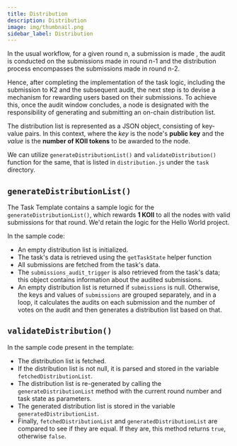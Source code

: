 ```yaml
---
title: Distribution
description: Distribution
image: img/thumbnail.png
sidebar_label: Distribution
---
```


In the usual workflow, for a given round n, a submission is made , the audit is conducted on the submissions made in round n-1 and the distribution process encompasses the submissions made in round n-2.

Hence, after completing the implementation of the task logic, including the submission to K2 and the subsequent audit, the next step is to devise a mechanism for rewarding users based on their submissions. To achieve this, once the audit window concludes, a node is designated with the responsibility of generating and submitting an on-chain distribution list.

The distribution list is represented as a JSON object, consisting of key-value pairs. In this context, where the _key_ is the node's **public key** and the _value_ is the **number of KOII tokens** to be awarded to the node.

We can utilize `generateDistributionList()` and `validateDistribution()` function for the same, that is listed in `distribution.js` under the `task` directory.

## `generateDistributionList()`

The Task Template contains a sample logic for the `generateDistributionList()`, which rewards **1 KOII** to all the nodes with valid submissions for that round. We'd retain the logic for the Hello World project.

In the sample code:

- An empty distribution list is initialized.
- The task's data is retrieved using the `getTaskState` helper function
- All submissions are fetched from the task's data.
- The `submissions_audit_trigger` is also retrieved from the task's data; this object contains information about the audited submissions.
- An empty distribution list is returned if `submissions` is null. Otherwise, the keys and values of `submissions` are grouped separately, and in a loop, it calculates the audits on each submission and the number of votes on the audit and then generates a distribution list based on that.

## `validateDistribution()`

In the sample code present in the template:

- The distribution list is fetched.
- If the distribution list is not null, it is parsed and stored in the variable `fetchedDistributionList`.
- The distribution list is re-generated by calling the `generateDistributionList` method with the current round number and task state as parameters.
- The generated distribution list is stored in the variable `generatedDistributionList`.
- Finally, `fetchedDistributionList` and `generatedDistributionList` are compared to see if they are equal. If they are, this method returns `true`, otherwise `false`.
